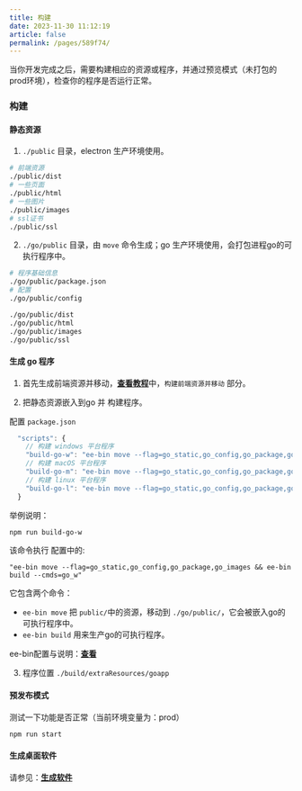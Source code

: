 ```yaml
---
title: 构建
date: 2023-11-30 11:12:19
article: false
permalink: /pages/589f74/
---
```


当你开发完成之后，需要构建相应的资源或程序，并通过预览模式（未打包的prod环境），检查你的程序是否运行正常。

### 构建
#### 静态资源
1. `./public` 目录，electron 生产环境使用。
```bash
# 前端资源
./public/dist 
# 一些页面
./public/html 
# 一些图片
./public/images 
# ssl证书
./public/ssl 
```

2. `./go/public` 目录，由 `move` 命令生成；go 生产环境使用，会打包进程go的可执行程序中。
```bash
# 程序基础信息
./go/public/package.json 
# 配置
./go/public/config

./go/public/dist 
./go/public/html 
./go/public/images 
./go/public/ssl 
```

#### 生成 go 程序
1. 首先生成前端资源并移动，[**查看教程**](/pages/a75f3c/)中，`构建前端资源并移动` 部分。

2. 把静态资源嵌入到go 并 构建程序。

配置 `package.json`
```javascript
  "scripts": {
    // 构建 windows 平台程序
    "build-go-w": "ee-bin move --flag=go_static,go_config,go_package,go_images && ee-bin build --cmds=go_w",
    // 构建 macOS 平台程序
    "build-go-m": "ee-bin move --flag=go_static,go_config,go_package,go_images && ee-bin build --cmds=go_m",
    // 构建 linux 平台程序
    "build-go-l": "ee-bin move --flag=go_static,go_config,go_package,go_images && ee-bin build --cmds=go_l",
  }
```

举例说明：
```bash
npm run build-go-w 
```

该命令执行 配置中的:
```
"ee-bin move --flag=go_static,go_config,go_package,go_images && ee-bin build --cmds=go_w"
```
它包含两个命令：
- `ee-bin move` 把 `public/`中的资源，移动到 `./go/public/`，它会被嵌入go的可执行程序中。
- `ee-bin build` 用来生产go的可执行程序。

ee-bin配置与说明：[**查看**](/pages/c492f8/)

3. 程序位置 `./build/extraResources/goapp`

#### 预发布模式
测试一下功能是否正常（当前环境变量为：prod）
```bash
npm run start 
```

#### 生成桌面软件
请参见：[**生成软件**](/pages/ad838d/)






